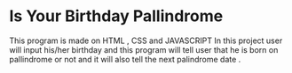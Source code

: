 ﻿# Is Your Birthday Pallindrome
 This program is made on HTML , CSS and JAVASCRIPT
 In this project user will input his/her birthday and this program will tell user that he is born on pallindrome or not and it will also tell the next palindrome date .
